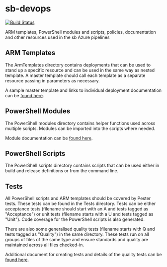 # sb-devops

[![Build Status](https://dev.azure.com/SweatyBettyOrg/SB-Devops/_apis/build/status/sb-devops?branchName=master)](https://dev.azure.com/SweatyBettyOrg/SB-Devops/_build/latest?definitionId=16&branchName=master)

ARM templates, PowerShell modules and scripts, policies, documentation and other resources used in the sb Azure pipelines

## ARM Templates

The ArmTemplates directory contains deployments that can be used to stand up a specific resource and can be used in the same way as nested template.
A master template should call each template as a separate resource passing in parameters as necessary.

A sample master template and links to individual deployment documentation can be [found here](ArmTemplates/README.md).

## PowerShell Modules

The PowerShell modules directory contains helper functions used across multiple scripts.
Modules can be imported into the scripts where needed.

Module documentation can be [found here](PSModules/README.md).

## PowerShell Scripts

The PowerShell scripts directory contains scripts that can be used either in build and release definitions or from the command line.

## Tests

All PowerShell scripts and ARM templates should be covered by Pester tests.
These tests can be found in the Tests directory. 
Tests can be either acceptance tests (filename should start with an A and tests tagged as "Acceptance")
or unit tests (filename starts with a U and tests tagged as "Unit").
Code coverage for the PowerShell scripts is also generated.

There are also some generalised quality tests (filename starts with Q and tests tagged as "Quality") in the same directory.
These tests run on all groups of files of the same type and ensure standards and quality are maintained across all files checked-in.

Additional document for creating tests and details of the quality tests can be [found here](ArmTemplates/README.md).
